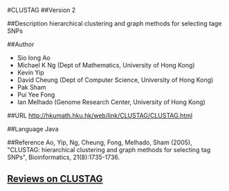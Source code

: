 #CLUSTAG
##Version
2

##Description
hierarchical clustering and graph methods for selecting tage SNPs

##Author
* Sio Iong Ao
* Michael K Ng (Dept of Mathematics, University of Hong Kong)
* Kevin Yip
* David Cheung (Dept of Computer Science, University of Hong Kong)
* Pak Sham
* Pui Yee Fong
* Ian Melhado (Genome Research Center, University of Hong Kong)

##URL
http://hkumath.hku.hk/web/link/CLUSTAG/CLUSTAG.html

##Language
Java

##Reference
Ao, Yip, Ng, Cheung, Fong, Melhado, Sham (2005), "CLUSTAG: hierarchical clustering and graph methods for selecting tag SNPs", Bioinformatics, 21(8):1735-1736.


## [Reviews on CLUSTAG](https://github.com/gaow/genetic-analysis-software/issues/74)